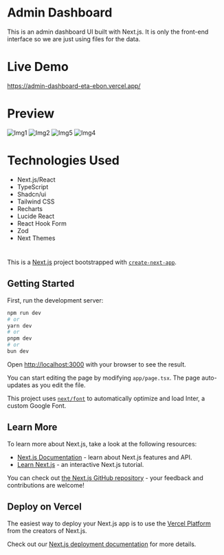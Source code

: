 # Admin Dashboard
This is an admin dashboard UI built with Next.js. It is only the front-end interface so we are just using files for the data.

# Live Demo
https://admin-dashboard-eta-ebon.vercel.app/

# Preview
![Img1](https://github.com/user-attachments/assets/79f656f3-6689-46d1-8a19-fe51842f43ec)
![Img2](https://github.com/user-attachments/assets/67e63e5d-1c30-4ccc-9943-93e36a21ddd8)
![Img5](https://github.com/user-attachments/assets/aceb6dde-594c-4a5d-82ab-83a6a858ea82)
![Img4](https://github.com/user-attachments/assets/5ef75243-4615-418e-b94c-a783b07b8e66)


# Technologies Used
- Next.js/React
- TypeScript
- Shadcn/ui
- Tailwind CSS
- Recharts
- Lucide React
- React Hook Form
- Zod
- Next Themes

# 
This is a [Next.js](https://nextjs.org/) project bootstrapped with [`create-next-app`](https://github.com/vercel/next.js/tree/canary/packages/create-next-app).

## Getting Started

First, run the development server:

```bash
npm run dev
# or
yarn dev
# or
pnpm dev
# or
bun dev
```

Open [http://localhost:3000](http://localhost:3000) with your browser to see the result.

You can start editing the page by modifying `app/page.tsx`. The page auto-updates as you edit the file.

This project uses [`next/font`](https://nextjs.org/docs/basic-features/font-optimization) to automatically optimize and load Inter, a custom Google Font.

## Learn More

To learn more about Next.js, take a look at the following resources:

- [Next.js Documentation](https://nextjs.org/docs) - learn about Next.js features and API.
- [Learn Next.js](https://nextjs.org/learn) - an interactive Next.js tutorial.

You can check out [the Next.js GitHub repository](https://github.com/vercel/next.js/) - your feedback and contributions are welcome!

## Deploy on Vercel

The easiest way to deploy your Next.js app is to use the [Vercel Platform](https://vercel.com/new?utm_medium=default-template&filter=next.js&utm_source=create-next-app&utm_campaign=create-next-app-readme) from the creators of Next.js.

Check out our [Next.js deployment documentation](https://nextjs.org/docs/deployment) for more details.
